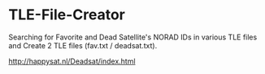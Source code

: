 # TLE-File-Creator
Searching for Favorite and Dead Satellite's NORAD IDs in various TLE files and Create 2 TLE files (fav.txt / deadsat.txt).

http://happysat.nl/Deadsat/index.html

